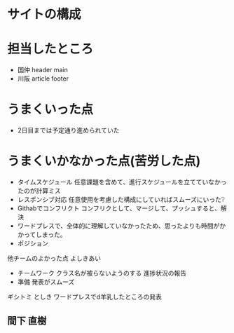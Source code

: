 
# サイトの構成
# 担当したところ
  - 国仲 header main
  - 川阪 article footer
# うまくいった点
  - 2日目までは予定通り進められていた
# うまくいかなかった点(苦労した点)
  - タイムスケジュール
    任意課題を含めて、進行スケジュールを立てていなかったのが計算ミス
  - レスポンシブ対応
    任意使用を考慮した構成にしていればスムーズにいった❔
  - Githabでコンフリクト
    コンフリクとして、マージして、プッシュすると、解決
  - ワードプレスで、全体的に理解していなかったため、思ったよりも時間がかかってしまった。
  - ポジション 

他チームのよかった点
よしきあい
- チームワーク
クラス名が被らないようのする
進捗状況の報告
- 準備
発表がスムーズ

ギシトミ としき
ワードプレスでd羊乳したところの発表

間下 直樹
- 